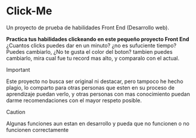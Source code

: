 # Click-Me
Un proyecto de prueba de habilidades Front End (Desarrollo web).


**Practica tus habilidades clickeando en este pequeño proyecto Front End**
¿Cuantos clicks puedes dar en un minuto? ¿no es sufuciente tiempo? Puedes cambiarlo, ¿No te gusta el color del boton? tambien puedes cambiarlo, mira cual fue tu record mas alto, y comparalo con el actual.


> [!IMPORTANT]
Este proyecto no busca ser original ni destacar, pero tampoco he hecho plagio, lo comparto para otras personas que esten en su proceso de aprendizaje puedan verlo, y otras personas con mas conocimiento puedan darme recomendaciones con el mayor respeto posible.

> [!CAUTION]
Algunas funciones aun estan en desarrollo y pueda que no funcionen o no funcionen correctamente
